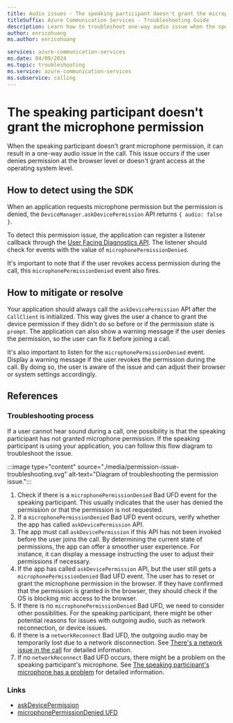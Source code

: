 ```yaml
---
title: Audio issues - The speaking participant doesn't grant the microphone permission
titleSuffix: Azure Communication Services - Troubleshooting Guide
description: Learn how to troubleshoot one-way audio issue when the speaking doesn't grant the microphone permission.
author: enricohuang
ms.author: enricohuang

services: azure-communication-services
ms.date: 04/09/2024
ms.topic: troubleshooting
ms.service: azure-communication-services
ms.subservice: calling
---
```


# The speaking participant doesn't grant the microphone permission
When the speaking participant doesn't grant microphone permission, it can result in a one-way audio issue in the call.
This issue occurs if the user denies permission at the browser level or doesn't grant access at the operating system level.

## How to detect using the SDK
When an application requests microphone permission but the permission is denied,
the `DeviceManager.askDevicePermission` API returns `{ audio: false }`.

To detect this permission issue, the application can register a listener callback through the [User Facing Diagnostics API](../../../../concepts/voice-video-calling/user-facing-diagnostics.md).
The listener should check for events with the value of `microphonePermissionDenied`.

It's important to note that if the user revokes access permission during the call, this `microphonePermissionDenied`  event also fires.

## How to mitigate or resolve
Your application should always call the `askDevicePermission` API after the `CallClient` is initialized.
This way gives the user a chance to grant the device permission if they didn't do so before or if the permission state is `prompt`.
The application can also show a warning message if the user denies the permission, so the user can fix it before joining a call.

It's also important to listen for the `microphonePermissionDenied` event. Display a warning message if the user revokes the permission during the call. By doing so, the user is aware of the issue and can adjust their browser or system settings accordingly.

## References
### Troubleshooting process
If a user cannot hear sound during a call, one possibility is that the speaking participant has not granted microphone permission.
If the speaking participant is using your application, you can follow this flow diagram to troubleshoot the issue.

:::image type="content" source="./media/permission-issue-troubleshooting.svg" alt-text="Diagram of troubleshooting the permission issue.":::

1. Check if there is a `microphonePermissionDenied` Bad UFD event for the speaking participant. This usually indicates that the user has denied the permission or that the permission is not requested.
2. If a `microphonePermissionDenied` Bad UFD event occurs, verify whether the app has called `askDevicePermission` API.
3. The app must call `askDevicePermission` if this API has not been invoked before the user joins the call. By determining the current state of permissions, the app can offer a smoother user experience. For instance, it can display a message instructing the user to adjust their permissions if necessary.
4. If the app has called `askDevicePermission` API, but the user still gets a `microphonePermissionDenied` Bad UFD event. The user has to reset or grant the microphone permission in the browser. If they have confirmed that the permission is granted in the browser, they should check if the OS is blocking mic access to the browser.
5. If there is no `microphonePermissionDenied` Bad UFD, we need to consider other possiblities. For the speaking participant, there might be other potential reasons for issues with outgoing audio, such as network reconnection, or device issues.
6. If there is a `networkReconnect` Bad UFD, the outgoing audio may be temporarily lost due to a network disconnection. See [There's a network issue in the call](./network-issue) for detailed information.
7. If no `networkReconnect` Bad UFD occurs, there might be a problem on the speaking participant's microphone. See [The speaking participant's microphone has a problem](./microphone-issue) for detailed information.

### Links
* [askDevicePermission](/javascript/api/azure-communication-services/@azure/communication-calling/devicemanager?view=azure-communication-services-js#@azure-communication-calling-devicemanager-askdevicepermission)
* [microphonePermissionDenied UFD](../references/ufd/microphone-permission-denied)
